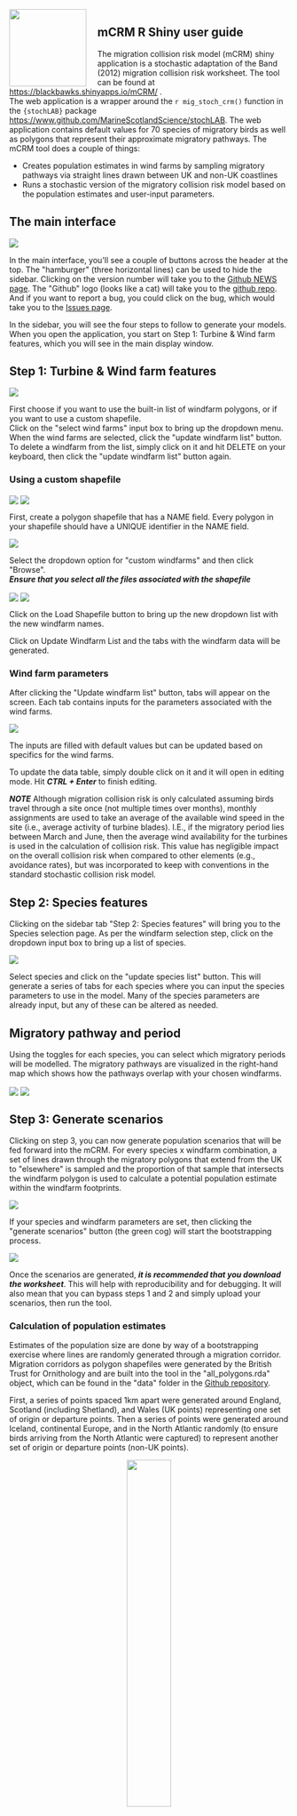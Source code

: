 <!-- badges: start -->
<img src='images/hexSticker.png' align="left" height="139" style="margin-right:20px;" />
<!-- badges: end -->

## mCRM R Shiny user guide  

The migration collision risk model (mCRM) shiny application is a stochastic adaptation of the Band (2012) migration collision risk worksheet.  The tool can be found at <a href="https://blackbawks.shinyapps.io/mCRM/" target="_blank">https://blackbawks.shinyapps.io/mCRM/</a> .   
The web application is a wrapper around the `r mig_stoch_crm()` function in the `{stochLAB}` package <a target="_blank" href="https://www.github.com/MarineScotlandScience/stochLAB">https://www.github.com/MarineScotlandScience/stochLAB</a>. The web application contains default values for 70 species of migratory birds as well as polygons that represent their approximate migratory pathways. The mCRM tool does a couple of things:
* Creates population estimates in wind farms by sampling migratory pathways via straight lines drawn between UK and non-UK coastlines
* Runs a stochastic version of the migratory collision risk model based on the population estimates and user-input parameters. 


## The main interface 

<img src='images/MainPage.png' align="center"/>

In the main interface, you'll see a couple of buttons across the header at the top. The "hamburger" (three horizontal lines) can be used to hide the sidebar. Clicking on the version number will take you to the [Github NEWS page](https://github.com/MarineScotlandScience/mCRM/blob/master/NEWS.md). The "Github" logo (looks like a cat) will take you to the [github repo](https://github.com/MarineScotlandScience/mCRM). And if you want to report a bug, you could click on the bug, which would take you to the [Issues page](https://github.com/MarineScotlandScience/mCRM/issues).

In the sidebar, you will see the four steps to follow to generate your models. When you open the application, you start on Step 1: Turbine & Wind farm features, which you will see in the main display window. 

## Step 1: Turbine & Wind farm features

<img src='images/Windfarm_Select.png' align="center"/>

First choose if you want to use the built-in list of windfarm polygons, or if you want to use a custom shapefile.  
Click on the "select wind farms" input box to bring up the dropdown menu.  When the wind farms are selected, click the "update windfarm list" button.  
To delete a windfarm from the list, simply click on it and hit DELETE on your keyboard, then click the "update windfarm list" button again.  

### Using a custom shapefile

<img src='images/Sample_WFs.png' align="center"/>

<img src='images/Sample_WF_tables.png' align="center"/>

First, create a polygon shapefile that has a NAME field. Every polygon in your shapefile should have a UNIQUE identifier in the NAME field.  

<img src='images/Custom_Select.png' align="center"/>  

Select the dropdown option for "custom windfarms" and then click "Browse".  
***Ensure that you select all the files associated with the shapefile*** 

<img src='images/LoadSHP.png' align="center"/>

<img src='images/WFnames.png' align="center"/>

Click on the Load Shapefile button to bring up the new dropdown list with the new windfarm names.

Click on Update Windfarm List and the tabs with the windfarm data will be generated.


### Wind farm parameters

After clicking the "Update windfarm list" button, tabs will appear on the screen. Each tab contains inputs for the parameters associated with the wind farms.  

<img src='images/Windfarm_Parameters.png' align="center"/>

The inputs are filled with default values but can be updated based on specifics for the wind farms.   

To update the data table, simply double click on it and it will open in editing mode. Hit ***CTRL + Enter*** to finish editing. 

***NOTE*** Although migration collision risk is only calculated assuming birds travel 
through a site once (not multiple times over months), monthly assignments are used 
to take an average of the available wind speed in the site (i.e., average activity of 
turbine blades). I.E., if the migratory period lies between March and June, then the 
average wind availability for the turbines is used in the calculation of collision risk. 
This value has negligible impact on the overall collision risk when compared to other 
elements (e.g., avoidance rates), but was incorporated to keep with conventions in the 
standard stochastic collision risk model. 



## Step 2: Species features

Clicking on the sidebar tab "Step 2: Species features" will bring you to the Species selection page.  As per the windfarm selection step, click on the dropdown input box to bring up a list of species.  

<img src='images/Species_select.png' align="center"/> 

Select species and click on the "update species list" button.  This will generate a series of tabs for each species where you can input the species parameters to use in the model. Many of the species parameters are already input, but any of these can be altered as needed.  

## Migratory pathway and period

Using the toggles for each species, you can select which migratory periods will be modelled. The migratory pathways are visualized in the right-hand map which shows how the pathways overlap with your chosen windfarms. 

<img src='images/Migratory_period_select.png' align="center"/>  

<img src='images/Species_parameters.png' align="center"/>  


## Step 3: Generate scenarios

Clicking on step 3, you can now generate population scenarios that will be fed forward into the mCRM.  For every species x windfarm combination, a set of lines drawn through the migratory polygons that extend from the UK to "elsewhere" is sampled and the proportion of that sample that intersects the windfarm polygon is used to calculate a potential population estimate within the windfarm footprints.

<img src='images/Generate_Scenarios_1.png' align="center"/>   

If your species and windfarm parameters are set, then clicking the "generate scenarios" button (the green cog) will start the bootstrapping process.  

<img src='images/Generate_Scenarios_2.png' align="center"/>   

Once the scenarios are generated, ***it is recommended that you download the worksheet***. This will help with reproducibility and for debugging. It will also mean that you can bypass steps 1 and 2 and simply upload your scenarios, then run the tool. 

### Calculation of population estimates

Estimates of the population size are done by way of a bootstrapping exercise where lines are 
randomly generated through a migration corridor. Migration corridors as polygon 
shapefiles were generated by the British Trust for Ornithology and are built into 
the tool in the "all_polygons.rda" object, which can be found in the "data" folder
in the [Github repository](https://www.github.com/MarineScotlandScience/mCRM). 

First, a series of points spaced 1km apart were generated around England, Scotland (including Shetland), and Wales (UK points) representing one set of origin or departure points. Then a series of points were generated around Iceland, continental Europe, and in the North Atlantic randomly (to ensure birds arriving from the North Atlantic were captured) to represent another 
set of origin or departure points (non-UK points).

<div style="text-align:center;">
<img src='images/points_map.png' align="center" width="40%"/>
</div>

For each species in the database, a migratory corridor polygon shapefile is used 
to clip the UK and non-UK points.

<div style="text-align:center;">
<img src='images/points_sampled.png' align="center" width="40%"/>
</div>

Ten thousand (10,000) random lines were generated between the UK and non-UK points to 
create a sampling of the areas where birds could potentially migrate. NOTE: These lines 
do not represent the actual tracks that birds would take, but instead are meant to be 
interpreted as spatial samplers to generate population estimates.  

<div style="text-align:center;">
<img src='images/points_sampled_10k_lines.png' align="center" width="40%"/>
</div>

To generate the population estimate, 1000 of the 10,000 lines are randomly sampled 
1000 times. The proportion of of sampled lines that overlap the wind farm development 
footprint represents the proportion of the population that might pass through the 
region. E.g., if 25 of 1000 lines (i.e., 2.5%) overlapped the wind farm footprint, and our 
migratory population was 25,000 birds, then 625 birds could potentially pass over the 
footprint. 

<div style="text-align:center;">
<img src='images/points_sampled_1k_lines_b_with_WF_selected_lines.png' align="center" width="40%"/>
</div>

To maximize computational time, the 10,000 lines for each species have been pre-computed 
and stored in "all_lines.rda". They are drawn upon when the user selects a species and used 
in the background.

### Sample code for generating lines

The sampled lines were generated using the following code. The data files can be found in 
the "data-raw" folder on the Github repository. 


```r

library(sf)
library(rgeos)
library(sp)
library(raster)
library(ggplot2)
library(foreach)

GetSampleProp <- function(maskedlines,samplesize,WFarea){
  testsample <- sample(length(maskedlines[[1]]),samplesize,replace=T)
  testsample <- maskedlines[[1]][testsample]
  tt <- testsample[WFarea]
  return(tt)
}


load("data/all_polygons.rda")
load("data-raw/Non_UK_Points.Rda")
load("data-raw/UK_Points.Rda")

nLines <- 10000

UK_points <- sf::st_as_sf(UK_points)
UK_points <- sf::st_transform(UK_points,st_crs(32630)$proj4string)
Non_UK_points <- sf::st_as_sf(Non_UK_points)
Non_UK_points <- sf::st_transform(Non_UK_points,st_crs(32630)$proj4string)

NWeurope <- sf::read_sf("data-raw/Europe_coastline_poly.shp")
NWeurope <- sf::st_transform(NWeurope,st_crs(32630)$proj4string)

WFarea <- sf::read_sf("data/Wind_Farm_Area_East.shp")
WFarea <- sf::st_transform(WFarea,sf::st_crs(32630)$proj4string)


all_lines <- list()

for(j in 1:length(all_polygons)){
  spname <- names(all_polygons)[j]
  print(spname)
  outshp <- all_polygons[[j]]
  outshp <- sf::st_transform(outshp,st_crs(32630)$proj4string)
  
  UK_points_sample <- sf::st_intersection(UK_points,outshp) # UK_points[outshp,]
  Non_UK_points_sample <- sf::st_intersection(Non_UK_points,outshp)# Non_UK_points[outshp,]
  
  if(nrow(UK_points_sample)>0 & nrow(Non_UK_points_sample)>0){
    system.time({
      lineobjs <- lapply(1:nLines,function(x){
        UKsample <- sf::st_coordinates(UK_points_sample)[sample(1:nrow(sf::st_coordinates(UK_points_sample)),1,replace = T),]
        NonUKsample <- sf::st_coordinates(Non_UK_points_sample)[sample(1:nrow(sf::st_coordinates(Non_UK_points_sample)),1,replace = T),]
        line1_x <- c(UKsample[1],NonUKsample[1])
        line1_y <- c(UKsample[2],NonUKsample[2])
        line_obj <- sp::Line(cbind(line1_x,line1_y))
        lines_obj <- sp::Lines(list(line_obj),ID=paste0("Line_",x))
        return(lines_obj)
      })
      sampledLines <- sp::SpatialLines(lineobjs)
    })
    
    #sampledLines <- as(sampledLines,"Spatial")
    projection(sampledLines) <- sf::st_crs(32630)$proj4string
    sfLines <- as(sampledLines,"sf")
    
    maskedlines <- drtplanr::drt_mask(sfLines,outshp)
    maskedlines <- maskedlines %>% st_cast("LINESTRING")
    
    all_lines[[spname]] <- maskedlines
    
    G <- ggplot() +
      geom_sf(data=outshp,fill='lightgreen')+
      geom_sf(data=maskedlines,color=rgb(0,0,0,0.5))+
      geom_sf(data=NWeurope,fill='grey',color="black")+
      coord_sf(xlim=c(-459070,1433076),ylim=c(5321248,7364111))

    
    outname <- paste0("data/",spname,".png")
    ggsave(G,filename=outname,width=8,height=8,device="png",type="cairo-png")
  }else{
    print(paste("WARNING!!!", i))
  }
}


maskedLines <- all_lines$Anas_crecca


boot.iters <- 1000
samplesize <- 1000

sampleproportions <- foreach(i=1:boot.iters,.combine='c') %do%{
  tt <- GetSampleProp(maskedlines,samplesize,WFarea)
  return(length(tt)/samplesize)
}





```








### Uploading scenarios  

***We recommend that you download the scenario worksheet for this***.  Once you have downloaded the worksheet, parameters can be changed easily via Excel. When you have multiple scenarios you want to run, this is more efficient than changing parameters in the tool itself.  
***The worksheet MUST have the exact same header names and format as the downloaded worksheet in order to run***

<img src='images/Generate_Scenarios_3.png' align="center"/>    

When ready, click on the "Upload scenarios" button and select the xlsx you generated. 

## Step 4: Simulation & Results

When the scenarios have either been uploaded or generated in Step 3, head to Step 4 and click on the "Run scenarios" button. This will run the mCRM.  

<img src='images/Run_Models.png' align="center"/>   

The estimated number of collisions per season are visualized as data tables and organized by wind farm. Clicking on the "Download tables" button will create an Excel spreadsheet that contains all the inputs, and outputs (summary tables and full bootstrap outputs). A PDF report can also be generated that presents some summary graphics as well.  


## Running it as a script 

The tool itself is simply a wrapper around the `mig_stoch_crm()` function in the `stochLAB` library. The stochLAB library can either be installed by: 
`devtools::install_github("MarineScotlandScience/stochLAB")` or by `install.packages("stochLAB")`.  

More information on using this function can be found on [the Github  site](https://www.github.com/MarineScotlandScience/stochLAB)

Below is an example of how you might run the tool for multiple scenarios.  

```r
##############################################################################
## Running the stochastic migration collision risk model
## WP3
## Grant Humphries. March 2022
################################

# Read libraries ----------------------------------------------------------
library(stochLAB)
library(tidyverse)
library(foreach)
library(readxl)


# sum stdev function ------------------------------------------------------
sum.stdevs <- function(x){
  return(sqrt(sum(sapply(x,function(x) x^2),na.rm=T)))
}

# Read worksheet tables ---------------------------------------------------
Datasheet <- "Scenarios/Scenarios.xlsx"

TurbineDat <- read_xlsx(Datasheet,sheet="TurbineData")
BirdDat <- read_xlsx(Datasheet,sheet = "BirdData")
CountDat <- read_xlsx(Datasheet, sheet="CountData")

# Loop through scenarios and apply data transformations -------------------

names(BirdDat) <- str_replace_all(names(BirdDat)," ","")
names(TurbineDat) <- str_replace_all(names(TurbineDat)," ","")
names(CountDat) <- str_replace_all(names(CountDat)," ","")

mcrmOut <- list(
  mCRM_output_ls = NULL,
  mCRM_boots_ls = NULL
)

outputs <- matrix(nrow=nrow(CountDat),ncol=11)

for(i in 1:nrow(CountDat)){
  print(paste0(i,"/",nrow(CountDat)))
  spp_name <- as.character(CountDat$Species[i])
  wf_name <- as.character(CountDat$Windfarm[i])
  BirdData <- BirdDat %>% dplyr::filter(Species == spp_name)
  TurbineData <- TurbineDat %>% dplyr::filter(Windfarm == wf_name)
  CountData <- CountDat[i,]
  ### Split the months to get start and end months for the season_specs table
  ssPrB <- strsplit(BirdData$PrBMigration," - ")[[1]]
  if(length(ssPrB)>1){
    PrBSt <- ssPrB[1]
    PrBEn <- ssPrB[2]
  }else{
    PrBSt <- NA
    PrBEn <- NA
  }
  ssPoB <- strsplit(BirdData$PoBMigration," - ")[[1]]
  if(length(ssPoB)>1){
    PoBSt <- ssPoB[1]
    PoBEn <- ssPoB[2]
  }else{
    PoBSt <- NA
    PoBEn <- NA
  }
  ssO <- strsplit(BirdData$OMigration," - ")[[1]]
  if(length(ssO)>1){
    OSt <- ssO[1]
    OEn <- ssO[2]
  }else{
    OSt <- NA
    OEn <- NA
  }
  season_specs <- data.frame(
    season_id = c("PrBMigration", "PoBMigration", "OMigration"),
    start_month = c(PrBSt, PoBSt, OSt), end_month = c(PrBEn, PoBEn, OEn)
  )
  
  ## Create wind availability table
  windavb <- data.frame(reshape2::melt(TurbineData %>% select(Janwindavailable:Decwindavailable)))
  names(windavb) <- c("month","pctg")
  windavb$month <- month.abb
  
  DTmn <- reshape2::melt(TurbineData %>% select(Janmeandowntime:Decmeandowntime)) %>% mutate(variable=month.abb)
  DTsd <- reshape2::melt(TurbineData %>% select(JanSDdowntime:DecSDdowntime)) %>% mutate(variable=month.abb)
  dwntm <- DTmn %>% left_join(DTsd,by="variable")
  names(dwntm) <- c("month","mean","sd")
  
  ### Make use of built in error handling in the stochLAB package
  ### Will output console errors as a notification
    outs <- mig_stoch_crm(
      wing_span_pars = data.frame(mean = BirdData$Wingspan, sd = BirdData$WingspanSD),      # Wing span in m,
      flt_speed_pars = data.frame(mean = BirdData$FlightSpeed, sd = BirdData$FlightSpeedSD),       # Flight speed in m/s
      body_lt_pars = data.frame(mean = BirdData$BodyLength, sd = BirdData$BodyLengthSD),       # Body length in m,
      prop_crh_pars = data.frame(mean = BirdData$PCH, sd = 0),                              # Proportion of birds at CRH
      avoid_bsc_pars = data.frame(mean = BirdData$Avoidance, sd = BirdData$AvoidanceSD),     # avoidance rate
      n_turbines = TurbineData$Numberofturbines,
      n_blades = TurbineData$Numberofblades,
      rtn_speed_pars = data.frame(mean = TurbineData$RotationSpeed, sd = TurbineData$RotationSpeedSD),         # rotation speed in m/s of turbine blades
      bld_pitch_pars = data.frame(mean = TurbineData$BladePitch, sd = TurbineData$BladePitchSD),          # pitch in degrees of turbine blades
      rtr_radius_pars = data.frame(mean = TurbineData$Rotorradius, sd = 0),          # sd = 0, rotor radius is fixed
      bld_width_pars = data.frame(mean = TurbineData$Bladewidth, sd = 0),            # sd = 0, blade width is fixed
      wf_width = TurbineData$Width,
      wf_latitude = TurbineData$Latitude,
      prop_upwind = TurbineData$Proportionupwindflight/100,
      flight_type = tolower(BirdData$Flight),
      popn_estim_pars = data.frame(mean = CountData$Populationestimate, sd = CountData$`Populationestimate(SD)`),    # population flying through windfarm,
      season_specs = season_specs,
      chord_profile = stochLAB::chord_prof_5MW,
      trb_wind_avbl = windavb,
      trb_downtime_pars = dwntm,
      n_iter = 1000,
      LargeArrayCorrection = TRUE,
      log_file = NULL,
      seed = 1234,
      verbose = FALSE)
    
    ## Send outputs to reactive Values list so they can be accessed
    mcrmOut$mCRM_boots_ls[[wf_name]][[spp_name]] <- outs
    ## Send outputs to matrix
    outputs[i,1] <- spp_name
    outputs[i,2] <- wf_name
    outputs[i,3] <- paste(round(mean(outs$collisions[,1],na.rm=T),3), "\u00B1", round(sd(outs$collisions[,1],na.rm=T),3))
    outputs[i,4] <- paste(round(mean(outs$collisions[,2],na.rm=T),3), "\u00B1", round(sd(outs$collisions[,2],na.rm=T),3))
    outputs[i,5] <- paste(round(mean(outs$collisions[,3],na.rm=T),3), "\u00B1", round(sd(outs$collisions[,3],na.rm=T),3))
    ## Set raw values to matrix as well so they can be used for cumulative assessments
    outputs[i,6] <- round(mean(outs$collisions[,1],na.rm=T),3)
    outputs[i,7] <- round(sd(outs$collisions[,1],na.rm=T),3)  
    outputs[i,8] <- round(mean(outs$collisions[,2],na.rm=T),3) 
    outputs[i,9] <- round(sd(outs$collisions[,2],na.rm=T),3) 
    outputs[i,10] <- round(mean(outs$collisions[,3],na.rm=T),3)
    outputs[i,11] <- round(sd(outs$collisions[,3],na.rm=T),3)
  
}

outputs <- data.frame(outputs)
names(outputs)[1:5] <- c('Species',"windfarm","PrBMigration","PoBMigration","OMigration")

PreBreedout <- reshape2::dcast(outputs[,c(1:3)],formula = Species ~windfarm)
PostBreedout <- reshape2::dcast(outputs[,c(1,2,4)],formula = Species ~windfarm)
Otherout <- reshape2::dcast(outputs[,c(1,2,5)],formula = Species ~windfarm)
  
## Create summary table
cumulTab <- outputs %>%
  group_by(Species) %>%
  dplyr::summarise(PrBsum = sum(as.numeric(X6),na.rm=TRUE),
                   PrBsd = sum.stdevs(as.numeric(X7)),
                   PoBsum = sum(as.numeric(X8),na.rm=TRUE),
                   PoBsd = sum.stdevs(as.numeric(X9)),
                   Osum = sum(as.numeric(X10),na.rm=TRUE),
                   Osd = sum.stdevs(as.numeric(X11))) %>%
  dplyr::rowwise() %>%
  dplyr::mutate(
    'Pre-breeding total' = paste(PrBsum, "\u00B1", round(PrBsd,3)),
    'Post-breeding total' = paste(PoBsum, "\u00B1", round(PoBsd,3)),
    'Other total' = paste(Osum, "\u00B1", round(Osd,3)),
    'Total' = paste(sum(dplyr::c_across(c(PrBsum,PoBsum,Osum))),"\u00B1",
                    round(sum.stdevs(dplyr::c_across(c(PrBsd,PoBsd,Osd))),3))
  ) %>%
  dplyr::select(-PrBsum,-PrBsd,-PoBsum,-PoBsd,-Osum,-Osd)


mcrmOut$mCRM_output_ls[['PreBreedout']] <- PreBreedout
mcrmOut$mCRM_output_ls[['PostBreedout']] <- PostBreedout
mcrmOut$mCRM_output_ls[['Otherout']] <- Otherout
mcrmOut$mCRM_output_ls[['cumulTab']] <- cumulTab

```




















